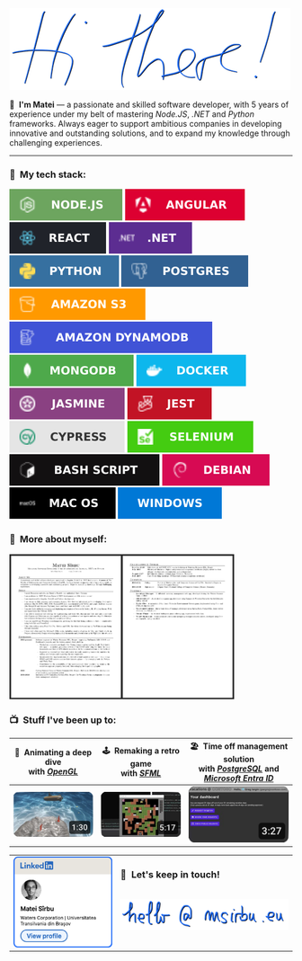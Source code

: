 ![Hi there!](./img/greetings.png)

👋&nbsp;&nbsp;**I'm Matei** — a passionate and skilled software developer, with 5 years of experience under my belt of mastering _Node.JS_, _.NET_ and _Python_ frameworks. Always eager to support ambitious companies in developing innovative and outstanding solutions, and to expand my knowledge through challenging experiences.
___

### 🧰&nbsp;&nbsp;My tech stack:

![NODE.JS](./img/badges/NODE.svg) ![ANGULAR](./img/badges/ANGULAR.svg) ![REACT](./img/badges/REACT.svg) ![.NET](./img/badges/.NET.svg)  ![PYTHON](./img/badges/PYTHON.svg) ![POSTGRESQL](./img/badges/POSTGRES.svg) ![AMAZON S3](./img/badges/AMAZON%20S3.svg) ![AMAZON DYNAMODB](./img/badges/AMAZON%20DYNAMODB.svg) ![MONGODB](./img/badges/MONGODB.svg) ![DOCKER](./img/badges/DOCKER.svg) ![JASMINE](./img/badges/JASMINE.svg) ![JEST](./img/badges/JEST.svg) ![CYPRESS](./img/badges/CYPRESS.svg) ![SELENIUM](./img/badges/SELENIUM.svg) ![BASH SCRIPTING](./img/badges/BASH%20SCRIPT.svg) ![DEBIAN](./img/badges/DEBIAN.svg) ![MACOS](./img/badges/MAC%20OS.svg) ![WINDOWS](./img/badges/WINDOWS.svg)

### 📜&nbsp;&nbsp;More about myself:

<a href="./resume.pdf">
    <img src="./img/resume.png" width="400">
</a>

### 📺&nbsp;&nbsp;Stuff I've been up to:

|<center>🌊&nbsp;&nbsp;Animating a deep dive<br>with [_OpenGL_](https://en.wikipedia.org/wiki/OpenGL)</center>|<center>🕹️&nbsp;&nbsp;Remaking a retro game<br>with [_SFML_](https://en.wikipedia.org/wiki/Simple_and_Fast_Multimedia_Library)</center>|<center>🏖️&nbsp;&nbsp;Time off management solution<br>with [_PostgreSQL_](https://en.wikipedia.org/wiki/PostgreSQL) and [_Microsoft Entra ID_](https://en.wikipedia.org/wiki/Microsoft_Entra_ID)</center>|
|---|---|---|
|<center>[![Thumbnail](./img/videos/thumb1.png)](https://youtu.be/CDofwAGtuKk)</center>|<center>[![Thumbnail](./img/videos/thumb2.png)](https://youtu.be/TiqJZ9-1gs0)</center>|<center>[![Thumbnail](./img/videos/thumb3.png)](https://youtu.be/046KkhGv3Ew)</center>


<table style="width: 100%; border: none;">
    <tr>
        <td valign="top">
            <a href="https://www.linkedin.com/in/mateisirbu/">
                <img src="./img/linkedin.png" width="250">
            </a>
        </td>
        <td valign="top">
            <h3>📨&nbsp;&nbsp;Let's keep in touch!</h3><br>
            <img src="./img/contact.png">
        </td>
    </tr>
</table>